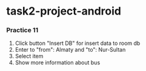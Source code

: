 # task2-project-android

### Practice 11
1. Click button "Insert DB" for insert data to room db
2. Enter to "from": Almaty and "to": Nur-Sultan
3. Select item
4. Show more information about bus

